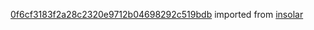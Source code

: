 [0f6cf3183f2a28c2320e9712b04698292c519bdb](https://github.com/insolar/insolar/commit/0f6cf3183f2a28c2320e9712b04698292c519bdb) imported from [insolar](https://github.com/insolar/insolar)
